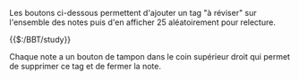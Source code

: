 Les boutons ci-dessous permettent d'ajouter un tag "à réviser" sur l'ensemble des notes puis d'en afficher 25 aléatoirement pour relecture.

{{$:/BBT/study}}

Chaque note a un bouton de tampon dans le coin supérieur droit qui permet de supprimer ce tag et de fermer la note.